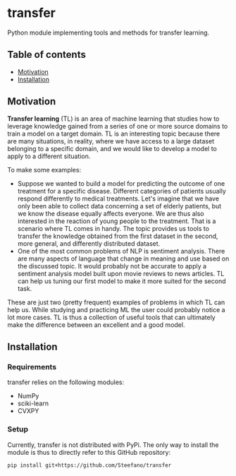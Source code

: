 # transfer
Python module implementing tools and methods for transfer learning.
## Table of contents
* [Motivation](#motivation)
* [Installation](#installation)
## Motivation
**Transfer learning** (TL) is an area of machine learning that studies how to leverage knowledge gained from a series of one or more source domains to train a model on a target domain. TL is an interesting topic because there are many situations, in reality, where we have access to a large dataset belonging to a specific domain, and we would like to develop a model to apply to a different situation.

To make some examples:
* Suppose we wanted to build a model for predicting the outcome of one treatment for a specific disease. Different categories of patients usually respond differently to medical treatments. Let's imagine that we have only been able to collect data concerning a set of elderly patients, but we know the disease equally affects everyone. We are thus also interested in the reaction of young people to the treatment. That is a scenario where TL comes in handy. The topic provides us tools to transfer the knowledge obtained from the first dataset in the second, more general, and differently distributed dataset.
* One of the most common problems of NLP is sentiment analysis. There are many aspects of language that change in meaning and use based on the discussed topic. It would probably not be accurate to apply a sentiment analysis model built upon movie reviews to news articles. TL can help us tuning our first model to make it more suited for the second task.

These are just two (pretty frequent) examples of problems in which TL can help us. While studying and practicing ML the user could probably notice a lot more cases. TL is thus a collection of useful tools that can ultimately make the difference between an excellent and a good model.
## Installation
### Requirements
transfer relies on the following modules:
* NumPy
* sciki-learn
* CVXPY
### Setup
Currently, transfer is not distributed with PyPi. The only way to install the module is thus to directly refer to this GitHub repository:
```
pip install git+https://github.com/Steefano/transfer
```

